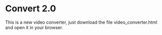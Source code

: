 # Convert 2.0

This is a new video converter, just download the file video_converter.html and open it in your browser. 
